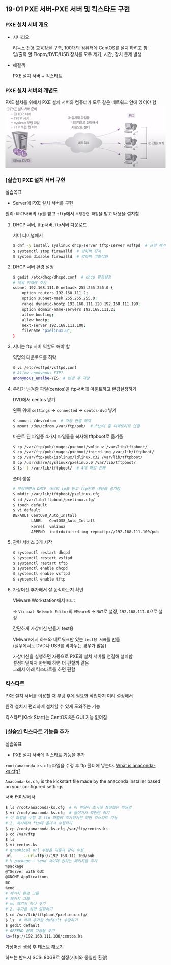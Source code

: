 ## 19-01 PXE 서버-PXE 서버 및 킥스타트 구현

### PXE 설치 서버 개요

- 시나리오
    
    리눅스 전용 교육장을 구축, 100대의 컴퓨터에 CentOS를 설치 하려고 함  
    입/출력 할 Floppy/DVD/USB 장치를 모두 제거, 시간, 장치 문제 발생

- 해결책

    PXE 설치 서버 + 킥스타트

### PXE 설치 서버의 개념도

PXE 설치를 위해서 PXE 설치 서버와 컴퓨터가 모두 같은 네트워크 안에 있어야 함
![19-01 PXE 서버 설치 개념도](./assets/19-01PXE서버설치개념도.png)

### [실습1] PXE 설치 서버 구현

실습목표
- Server에 PXE 설치 서버를 구현

원리: `DHCP서버`의 `ip`를 받고 `tftp`에서 `부팅관련 파일`을 받고 내용을 설치함

1. DHCP 서버, tftp서버, ftp서버 다운로드

    서버 터미널에서

    ```bash
    $ dnf -y install syslinux dhcp-server tftp-server vsftpd  # 관련 패키지 설치
    $ systemctl stop firewalld  # 방화벽 정지
    $ system disable firewalld  # 방화벽 비활성화
    ```

2. DHCP 서버 환경 설정

    ```bash
    $ gedit /etc/dhcp/dhcpd.conf  # dhcp 환경설정
    # 제일 아래에 추가
    subnet 192.168.111.0 netmask 255.255.255.0 {
        option routers 192.168.111.2;
        option subnet-mask 255.255.255.0;
        range dynamic-bootp 192.168.111.120 192.168.111.199;
        option domain-name-servers 192.168.111.2;
        allow booting;
        allow bootp;
        next-server 192.168.111.100;
        filename "pxelinux.0";
    }
    ```

3. 서버는 ftp 서버 역할도 해야 함

    익명의 다운로드를 허락

    ```bash
    $ vi /etc/vsftpd/vsftpd.conf
    # Allow anonynous FTP?
    anonymous_enalbe=YES  # 변경 후 저장
    ```

4. 우리가 넘겨줄 파일(centos)을 ftp서버에 마운트하고 환경설정하기

    DVD에서 centos 넣기

    왼쪽 위에 `settings` -> `connected` -> `centos-dvd` 넣기

    ```bash
    $ umount /dev/cdrom  # 자동 연결 해제
    $ mount /dev/cdrom /var/ftp/pub/  # ftp의 홈 디렉토리로 연결
    ```

    마운트 된 파일중 4가지 파일들을 복사해 tftpboot로 옮겨줌

    ```bash
    $ cp /var/ftp/pub/images/pxeboot/vmlinuz /var/lib/tftpboot/
    $ cp /var/ftp/pub/images/pxeboot/initrd.img /var/lib/tftpboot/
    $ cp /var/ftp/pub/isolinux/ldlinux.c32 /var/lib/tftpboot/
    $ cp /usr/share/syslinux/pxelinux.0 /var/lib/tftpboot/
    $ ls -l /var/lib/tftpboot/  # 4개 파일 존재
    ```

    폴더 생성

    ```bash
    # 부팅하면서 DHCP 서버의 ip를 받고 ftp안의 내용을 설치함
    $ mkdir /var/lib/tftpboot/pxelinux.cfg
    $ cd /var/lib/tftpboot/pxelinux.cfg/
    $ touch default
    $ vi default
    DEFAULT CentOS8_Auto_Install
            LABEL   CentOS8_Auto_Install
            kernel  vmlinuz
            APPEND  initrd=initrd.img repo=ftp://192.168.111.100/pub
    ```

5. 관련 서비스 3개 시작

    ```bash
    $ systemctl restart dhcpd
    $ systemctl restart vsftpd
    $ systemctl restart tftp
    $ systemctl enable dhcpd
    $ systemctl enable vsftpd
    $ systemctl enable tftp
    ```

6. 가상머신 추가해서 잘 동작하는지 확인

    VMware Workstation에서 `Edit`

    -> `Virtual Network Editor`의 `VMware8` -> `NAT`로 설정, `192.168.111.0`으로 설정

    간단하게 가상머신 만들기 test용

    VMware에서 하드와 네트워크만 있는 `test용 서버`를 만듬  
    (실무에서도 DVD나 USB를 막아두는 경우가 많음)

    가상머신을 실행하면 자동으로 PXE의 설치 서버를 연결해 설치함  
    설정파일까지 한번에 하면 더 편할꺼 같음  
    그래서 아래 킥스타트를 하면 편함

### 킥스타트

PXE 설치 서버를 이용할 때 부팅 후에 필요한 작업까지 미리 설정해서

원격 설치시 편리하게 설치할 수 있게 도와주는 기능

킥스타트(Kick Start)는 CentOS 8은 GUI 기능 없어짐

### [실습2] 킥스타트 기능을 추가

실습목표
- PXE 설치 서버에 킥스타트 기능을 추가

`root/anaconda-ks.cfg` 파일을 수정 후 ftp 폴더에 넣는다. [What is anaconda-ks.cfg?](https://unix.stackexchange.com/questions/398410/what-is-anaconda-ks-cfg/398417#:~:text=It's%20the%20kickstart%20file%20made,cfg.)

`Anaconda-ks.cfg` is the kickstart file made by the anaconda installer based on your configured settings.

서버 터미널에서

```bash
$ ls /root/anaconda-ks.cfg  # 이 파일이 초기에 설정했던 파일임
$ vi /root/anaconda-ks.cfg  # 들어가서 확인만 하기
# 이 파일을 수정 후 ftp 파일에 추가하기만 하면 킥스타트 가능
# 1. 복사해서 ftp에 옮겨서 수정하기
$ cp /root/anaconda-ks.cfg /var/ftp/centos.ks
$ cd /var/ftp
$ ls
$ vi centos.ks
# graphical url 부분을 다음과 같이 수정
url     --url=ftp://192.168.111.100/pub
# % package ~ %end 사이에 원하는 패키지를 추가
%package
@^Server with GUI
@GNOME Applications
mc
%end
# 패키지 환경 그룹
# 패키지 그룹
# mc 패키지 하나 추가
# 2. 추가를 위한 설정하기
$ cd /var/lib/tftpboot/pxelinux.cfg/
$ ls  # 아까 추가한 default 수정하기
$ gedit default
# APPEND 끝에 다음을 추가
ks=ftp://192.168.111.100/centos.ks
```

가상머신 생성 후 테스트 해보기

하드는 반드시 SCSI 80GB로 설정(서버와 동일한 환경)

